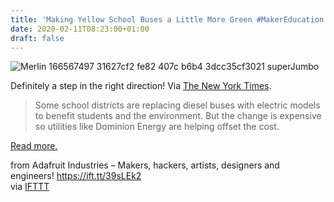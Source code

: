 ```yaml
---
title: 'Making Yellow School Buses a Little More Green #MakerEducation'
date: 2020-02-11T08:23:00+01:00
draft: false
---
```


![Merlin 166567497 31627cf2 fe82 407c b6b4 3dcc35cf3021 superJumbo](https://cdn-blog.adafruit.com/uploads/2020/02/merlin_166567497_31627cf2-fe82-407c-b6b4-3dcc35cf3021-superJumbo.jpg "merlin_166567497_31627cf2-fe82-407c-b6b4-3dcc35cf3021-superJumbo.jpg")

Definitely a step in the right direction! Via [The New York Times](https://www.nytimes.com/2020/01/22/business/energy-environment/electric-school-buses.html).

> Some school districts are replacing diesel buses with electric models to benefit students and the environment. But the change is expensive so utilities like Dominion Energy are helping offset the cost.

[Read more.](https://www.nytimes.com/2020/01/22/business/energy-environment/electric-school-buses.html)

  
  
from Adafruit Industries – Makers, hackers, artists, designers and engineers! https://ift.tt/39sLEk2  
via [IFTTT](https://ifttt.com/?ref=da&site=blogger)